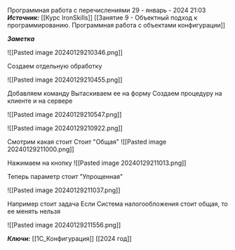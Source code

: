 
Программная работа с перечислениями
 29 - январь - 2024  21:03 
***Источник:***  [[Курс IronSkills]] [[Занятие 9 - Объектный подход к программированию. Программная работа с объектами конфигурации]]

***Заметка*** 

![[Pasted image 20240129210346.png]]


Создаем отдельную обработку

![[Pasted image 20240129210455.png]]


Добавляем команду
Вытаскиваем ее на форму
Создаем процедуру на клиенте и на сервере

![[Pasted image 20240129210547.png]]

![[Pasted image 20240129210922.png]]


Смотрим какая стоит
Стоит "Общая"
![[Pasted image 20240129211000.png]]

Нажимаем на кнопку
![[Pasted image 20240129211013.png]]


Теперь параметр стоит "Упрощенная"

![[Pasted image 20240129211037.png]]


Например стоит задача
Если Система налогообложения стоит общая, то ее менять нельзя

![[Pasted image 20240129211556.png]]

***Ключи:*** [[1С_Конфигурация]] [[2024 год]]